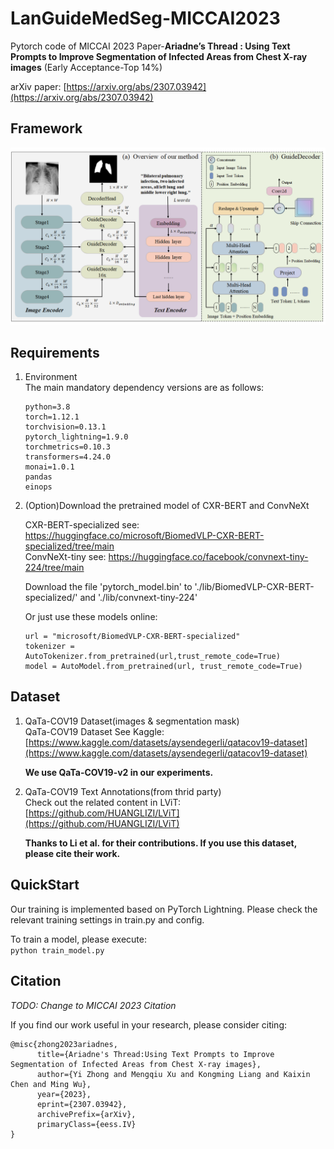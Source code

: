 # LanGuideMedSeg-MICCAI2023
Pytorch code of MICCAI 2023 Paper-**Ariadne’s Thread : Using Text Prompts to Improve Segmentation of Infected Areas from Chest X-ray images**
(Early Acceptance-Top 14%)

arXiv paper: [https://arxiv.org/abs/2307.03942](https://arxiv.org/abs/2307.03942)


## Framework

![Framework](./misc/1.png)

## Requirements
1. Environment  
The main mandatory dependency versions are as follows:  
    ```
    python=3.8  
    torch=1.12.1  
    torchvision=0.13.1  
    pytorch_lightning=1.9.0  
    torchmetrics=0.10.3  
    transformers=4.24.0  
    monai=1.0.1  
    pandas  
    einops  
    ```

2. (Option)Download the pretrained model of CXR-BERT and ConvNeXt
   
   CXR-BERT-specialized see: https://huggingface.co/microsoft/BiomedVLP-CXR-BERT-specialized/tree/main  
   ConvNeXt-tiny see: https://huggingface.co/facebook/convnext-tiny-224/tree/main

   Download the file 'pytorch_model.bin' to './lib/BiomedVLP-CXR-BERT-specialized/' and './lib/convnext-tiny-224'

   Or just use these models online:
   ```
   url = "microsoft/BiomedVLP-CXR-BERT-specialized"
   tokenizer = AutoTokenizer.from_pretrained(url,trust_remote_code=True)
   model = AutoModel.from_pretrained(url, trust_remote_code=True)
   ```
   

## Dataset
1. QaTa-COV19 Dataset(images & segmentation mask)  
    QaTa-COV19 Dataset See Kaggle: [https://www.kaggle.com/datasets/aysendegerli/qatacov19-dataset](https://www.kaggle.com/datasets/aysendegerli/qatacov19-dataset)

    **We use QaTa-COV19-v2 in our experiments.**

2. QaTa-COV19 Text Annotations(from thrid party)  
    Check out the related content in LViT: [https://github.com/HUANGLIZI/LViT](https://github.com/HUANGLIZI/LViT)

    **Thanks to Li et al. for their contributions. If you use this dataset, please cite their work.**

## QuickStart
Our training is implemented based on PyTorch Lightning. Please check the relevant training settings in train.py and config.  

To train a model, please execute:  
```python train_model.py```

## Citation
*TODO: Change to MICCAI 2023 Citation*

If you find our work useful in your research, please consider citing:
```
@misc{zhong2023ariadnes,
      title={Ariadne's Thread:Using Text Prompts to Improve Segmentation of Infected Areas from Chest X-ray images}, 
      author={Yi Zhong and Mengqiu Xu and Kongming Liang and Kaixin Chen and Ming Wu},
      year={2023},
      eprint={2307.03942},
      archivePrefix={arXiv},
      primaryClass={eess.IV}
}
```
